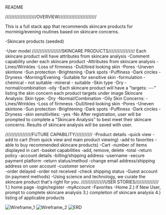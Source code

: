 README

////////////////////OVERVIEW////////////////////////

This is a full stack app that recommends skincare products for morninig/evening routines based on skincare concerns. 

-Skincare products (seeded)

-User model
///////////////////SKINCARE PRODUCTS/////////////////
Each skincare product will have attributes from skincare analysis
    -Comment capability under each skincare product
    -Attributes from skincare analysis
        -Lines/Wrinkles
        -Loss of firmness
        -Dull/tired looking skin
        -Pores
        -Uneven skintone
        -Sun protection
        -Brightening
        -Dark spots
        -Puffiness
        -Dark circles
        -Dryness
        -Morning/Evening 
        -Suitable for sensitive skin
            -formulation
                -chemical - not suitable
                -mineral - suitable
        -Skin type
            -Dry
            -normal/combination
            -oily
    -Each skincare product will have a "targets: ---" listing the skin concern each product targets under image
Skincare Analysis: 
Skin type: 
    -Dry
    -Normal/Combination
    -Oily
Skin Concerns:
    -Lines/Wrinkles
    -Loss of firmness
    -Dull/tired looking skin
    -Pores
    -Uneven skintone
    -Sun protection
    -Brightening
    -Dark spots
    -Puffiness
    -Dark circles
    -Dryness
-skin sensitivities: 
    -yes
    -No
After registration, user will be prompted to complete a "Skincare Analysis" to best meet their skincare concerns. Results of skincare analysis will be saved with user. 

/////////////////FUTURE CAPABILITY///////////
    -Product details
        -quick view
        -add to cart (from quick view and main product viewing)
        -add to favorites
    -able to buy recommended skincare products)
        -Cart
            -number of items displayed in cart
        -basket capabilities
            -add, remove, delete
        -total
    -return policy
    -account details
        -billing/shipping address
        -username
        -secure payment platform
        -return status/method
        -change email address/shipping address on user account
    -customer service   
        -order delayed
        -order not received
        -check shipping status
    -Guest account (in payment methods)
-Using science and technology, we curate the skincare product that's right for you. 
///////////////USER STORIES///////////////
1.) home page
    -login/register
    -myAccount
    -Favorites
    -Home
2.) if New User, prompt to complete skincare analysis
3.) completion of skincare analysis
4.) listing of applicable products


![Wireframe_1](./Wireframe_1.jpg)
![Wireframe_2](./Wireframe_2.jpg)
![ERD](./ERD.png)